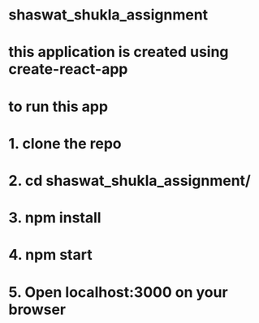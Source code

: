 # shaswat_shukla_assignment

# this application is created using create-react-app

# to run this app 
# 1. clone the repo
# 2. cd shaswat_shukla_assignment/
# 3. npm install
# 4. npm start
# 5. Open localhost:3000 on your browser
 
